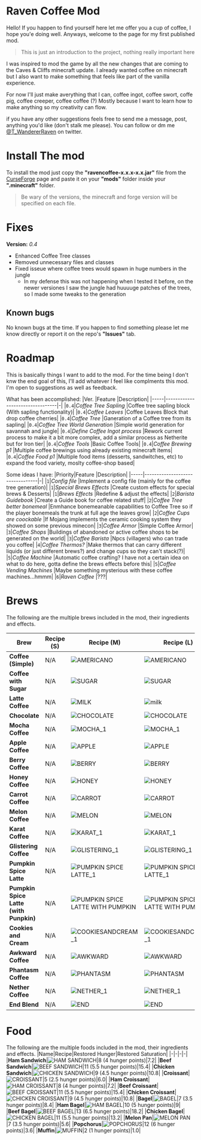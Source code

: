 
# Raven Coffee Mod
Hello! If you happen to find yourself here let me offer you a cup of coffee, I hope you'e doing well.
Anyways, welcome to the page for my first published mod.
>This is just an introduction to the project, nothing really important here

I was inspired to mod the game by all the new changes that are coming to the Caves & Cliffs minecraft update. I already wanted coffee on minecraft but I also want to make something that feels like part of the vanilla experience.

For now I'll just make averything that I can, coffee ingot, coffee swort, coffe pig, coffee creeper, coffee coffee (?) Mostly because I want to learn how to make anything so my creativity can flow.

if you have any other suggestions feels free to send me a message, post, anything you'd like (don't stalk me please). You can follow or dm me [@T_WandererRaven](https://twitter.com/T_WandererRaven) on twitter.
# Install The mod
To install the mod just copy the **"ravencoffee-x.x.x-x.x.jar"** file from the [CurseForge](https://www.curseforge.com/minecraft/mc-mods/raven-coffee) page and paste it on your **"mods"** folder inside your **".minecraft"** folder.
>Be wary of the versions, the minecraft and forge version will be specified on each file.
# Fixes

**Version:** *0.4*
- Enhanced Coffee Tree classes
- Removed unnecessary files and classes
- Fixed isseue where coffee trees would spawn in huge numbers in the jungle
  - In my defense this was not happening when I tested it before, on the newer versiones I saw the jungle had huuuuge patches of the trees, so I made some tweaks to the generation

## Known bugs

No known bugs at the time.
If you happen to find something please let me know directly or report it on the repo's **"Issues"** tab.

# Roadmap
This is basically things I want to add to the mod. For the time being I don't knw the end goal of this, I'll add whatever I feel like complments this mod.
I'm open to suggestions as well as feedback.

What has been accomplished:
|Ver. |Feature                        |Description|
|-----|---------------------------------|-|
|`0.4`|*Coffee Tree Sapling*		|Coffee tree sapling block (With sapling functionality)|
|`0.4`|*Coffee Leaves*			|Coffee Leaves Block that drop coffee cherries|
|`0.4`|*Coffee Tree*			|Ganeration of a Coffee tree from its sapling|
|`0.4`|*Coffee Tree World Generation*	|Simple world generation for savannah and jungle|
|`0.4`|*Define Coffee Ingot process*	|Rework current process to make it a bit more complex, add a similar process as Netherite but for Iron tier|
|`0.4`|*Coffee Tools*			|Basic Coffee Tools|
|`0.4`|*Coffee Brewing p1*			|Multiple coffee brewings using already existing minecraft items|
|`0.4`|*Coffee Food p1*			|Multiple food items (desserts, sandwitches, etc) to expand the food variety, moslty coffee-shop based|

Some ideas I have:
|Priority|Feature                        |Description|
|-----|---------------------------------|-|
|`1`|*Config file*			|Implement a config file (mainly for the coffee tree generation)|
|`1`|*Special Brews Effects*			|Create custom effects for special brews & Desserts|
|`1`|*Brews Effects*			|Redefine & adjust the effects|
|`2`|*Barista Guidebook*			|Create a Guide book for coffee related stuff|
|`2`|*Coffee Tree better bonemeal*			|Enmhance bonemeanable capabilities to Coffee Tree so if the player bonemeals the trunk at full age the leaves grow|
|`2`|*Coffee Cups are coockable*			|If Mojang implements the ceramic cooking system they showed on some previous minecon|
|`3`|*Coffee Armor*			|Simple Coffee Armor|
|`3`|*Coffee Shops*			|Buildings of abandoned or active coffee shops to be generated on the world|
|`3`|*Coffee Barista*			|Npcs (villagers) who can trade you coffee|
|`4`|*Coffee Thermos?*			|Make thermos that can carry different liquids (or just different brews?) and change cups so they can't stack(?)|
|`5`|*Coffee Machine*			|Automatic coffee crafting? I have not a certain idea on what to do here, gotta define the brews effects before this|
|`5`|*Coffee Vending Machines*			|Maybe something mysterious with these coffee machines...hmmm|
|`6`|*Raven Coffee*			|???|


# Brews
The following are the multiple brews included in the mod, their ingredients and effects.

|Brew|Recipe (S)|Recipe (M)|Recipe (L)|Hunger/Saturation|Effects|
|-|-|-|-|-|-|
|**Coffee (Simple)**|N/A|![AMERICANO](https://user-images.githubusercontent.com/36650776/109729698-e5b67300-7b7d-11eb-9d09-fa0402ea00ed.png)|![AMERICANO](https://user-images.githubusercontent.com/36650776/109729732-f4048f00-7b7d-11eb-8e1c-b2ddfe602f7d.png)|N/A|TO DO|
|**Coffee with Sugar**|N/A|![SUGAR](https://user-images.githubusercontent.com/36650776/109730450-1a76fa00-7b7f-11eb-8760-cc4217baa70a.png)|![SUGAR](https://user-images.githubusercontent.com/36650776/109730861-d0424880-7b7f-11eb-9afe-5bfd5b75f218.png)|N/A|
|**Latte Coffee**|N/A|![MILK](https://user-images.githubusercontent.com/36650776/109730463-219e0800-7b7f-11eb-996e-6a7b0798f6cd.png)|![milk](https://user-images.githubusercontent.com/36650776/109730868-d506fc80-7b7f-11eb-9c0d-5265f14bac6f.png)|N/A|
|**Chocolate**|N/A|![CHOCOLATE](https://user-images.githubusercontent.com/36650776/109730544-42665d80-7b7f-11eb-9ba0-14e589de8d29.png)|![CHOCOLATE](https://user-images.githubusercontent.com/36650776/109730874-d9cbb080-7b7f-11eb-8ae1-b1adf574eb78.png)|2/0.4|
|**Mocha Coffee**|N/A|![MOCHA_1](https://user-images.githubusercontent.com/36650776/109730477-2662bc00-7b7f-11eb-821a-4cd5a621ddcc.png)|![MOCHA_1](https://user-images.githubusercontent.com/36650776/109730889-e18b5500-7b7f-11eb-806b-de7af7c318a1.png)|N/A|
|**Apple Coffee**|N/A|![APPLE](https://user-images.githubusercontent.com/36650776/109729829-1c8c8900-7b7e-11eb-9704-45379ac30c9d.png)|![APPLE](https://user-images.githubusercontent.com/36650776/109729776-054d9b80-7b7e-11eb-85d6-e48e788b00b3.png)|2/1.2|
|**Berry Coffee**|N/A|![BERRY](https://user-images.githubusercontent.com/36650776/109730608-5ca03b80-7b7f-11eb-956f-b7945a39c3b0.png)|![BERRY](https://user-images.githubusercontent.com/36650776/109730903-e7813600-7b7f-11eb-84fd-eae7cff55d19.png)|1/0.2|
|**Honey Coffee**|N/A|![HONEY](https://user-images.githubusercontent.com/36650776/109730644-6f1a7500-7b7f-11eb-9c5e-0fa88fdca670.png)|![HONEY](https://user-images.githubusercontent.com/36650776/109730915-ecde8080-7b7f-11eb-8911-3ce30f6653eb.png)|6/1.2|
|**Carrot Coffee**|N/A|![CARROT](https://user-images.githubusercontent.com/36650776/109730658-7477bf80-7b7f-11eb-9224-fd60f1a15bfc.png)|![CARROT](https://user-images.githubusercontent.com/36650776/109730926-f1a33480-7b7f-11eb-9fe2-8e9a954fc8d5.png)|3/1.8|
|**Melon Coffee**|N/A|![MELON](https://user-images.githubusercontent.com/36650776/109730667-780b4680-7b7f-11eb-8052-3d6708fef69c.png)|![MELON](https://user-images.githubusercontent.com/36650776/109730937-f5cf5200-7b7f-11eb-8a18-b71f728fd4fe.png)|2/1.2|
|**Karat Coffee**|N/A|![KARAT_1](https://user-images.githubusercontent.com/36650776/109730676-7c376400-7b7f-11eb-8bc1-3b01c4f71154.png)|![KARAT_1](https://user-images.githubusercontent.com/36650776/109730946-fb2c9c80-7b7f-11eb-8572-0dc0e23f8840.png)|6/9.6|
|**Glistering Coffee**|N/A|![GLISTERING_1](https://user-images.githubusercontent.com/36650776/109730694-82c5db80-7b7f-11eb-923e-e5af2cfa98cf.png)|![GLISTERING_1](https://user-images.githubusercontent.com/36650776/109730977-08e22200-7b80-11eb-8975-42e602baff5d.png)|2/1.2|
|**Pumpkin Spice Latte**|N/A|![PUMPKIN SPICE LATTE_1](https://user-images.githubusercontent.com/36650776/109730702-86f1f900-7b7f-11eb-9ea0-4ebc9dec99d8.png)|![PUMPKIN SPICE LATTE_1](https://user-images.githubusercontent.com/36650776/109730988-0e3f6c80-7b80-11eb-91dc-7a13fb23f844.png)|N/A|
|**Pumpkin Spice Latte (with Punpkin)**|N/A|![PUMPKIN SPICE LATTE WITH PUMPKIN](https://user-images.githubusercontent.com/36650776/109730711-8bb6ad00-7b7f-11eb-8fa5-cb7a20382c21.png)|![PUMPKIN SPICE LATTE WITH PUMPKIN](https://user-images.githubusercontent.com/36650776/109731000-11d2f380-7b80-11eb-9cef-b2eebbc3c7bd.png)|5/3|
|**Cookies and Cream**|N/A|![COOKIESANDCREAM_1](https://user-images.githubusercontent.com/36650776/132449541-c93b83f8-2797-4981-930c-c84c7962b91a.png)|![COOKIESANDCREAM_1](https://user-images.githubusercontent.com/36650776/132449583-238a3b49-20be-4829-846c-db97a3e6e099.png)|4/0.8|
|**Awkward Coffee**|N/A|![AWKWARD](https://user-images.githubusercontent.com/36650776/109730718-9113f780-7b7f-11eb-8d2e-d68d72fa4917.png)|![AWKWARD](https://user-images.githubusercontent.com/36650776/109731009-15667a80-7b80-11eb-9735-a09349aff671.png)|N/A|
|**Phantasm Coffee**|N/A|![PHANTASM](https://user-images.githubusercontent.com/36650776/109730732-95d8ab80-7b7f-11eb-9917-62b802b7a6d9.png)|![PHANTASM](https://user-images.githubusercontent.com/36650776/109731019-19929800-7b80-11eb-8897-d549a49cdd61.png)|N/A|
|**Nether Coffee**|N/A|![NETHER_1](https://user-images.githubusercontent.com/36650776/109730745-9bce8c80-7b7f-11eb-84b9-947ac2e638d6.png)|![NETHER_1](https://user-images.githubusercontent.com/36650776/109731027-1eefe280-7b80-11eb-9c9d-7068c7ae204d.png)|1/0.2|
|**End Blend**|N/A|![END](https://user-images.githubusercontent.com/36650776/109730755-9ffaaa00-7b7f-11eb-88ad-143104977236.png)|![END](https://user-images.githubusercontent.com/36650776/109731038-23b49680-7b80-11eb-81db-e5cc096f155f.png)|2/1.2|

# Food
The following are the multiple foods included in the mod, their ingredients and effects.
|Name|Recipe|Restored Hunger|Restored Saturation|
|-|-|-|-|
|**Ham Sandwich**|![HAM SANDWICH](https://user-images.githubusercontent.com/36650776/132444769-965584e2-2f19-4768-862b-69c2f1881bfb.png)|8 (4 hunger points)|7.2|
|**Beef Sandwich**|![BEEF SANDWICH](https://user-images.githubusercontent.com/36650776/132445284-bee5401b-2161-4ed9-975a-42c4638d8657.png)|11 (5.5 hunger points)|15.4|
|**Chicken Sandwich**|![CHICKEN SANDWICH](https://user-images.githubusercontent.com/36650776/132445341-85c5bdd6-9d1d-4105-912d-b9e143912c59.png)|9 (4.5 hunger points)|10.8|
|**Croissant**|![CROISSANT](https://user-images.githubusercontent.com/36650776/132445365-f8cef590-3cd5-4482-ad1f-4f72803359ef.png)|5 (2.5 hunger points)|6.0|
|**Ham Croissant**|![HAM CROISSANT](https://user-images.githubusercontent.com/36650776/132445384-fd532a18-eeac-4dea-ac24-8fef7702986b.png)|8 (4 hunger points)|7.2|
|**Beef Croissant**|![BEEF CROISSANT](https://user-images.githubusercontent.com/36650776/132445410-909a6889-723b-44b7-a442-dd64073d1c7c.png)|11 (5.5 hunger points)|15.4|
|**Chicken Croissant**|![CHICKEN CROISSANT](https://user-images.githubusercontent.com/36650776/132445452-a8dd79e0-5fd0-4e44-b8ab-25ff7eeceeab.png)|9 (4.5 hunger points)|10.8|
|**Bagel**|![BAGEL](https://user-images.githubusercontent.com/36650776/132445487-0ae19255-5fc7-4e9d-a95f-ff52098934ac.png)|7 (3.5 hunger points)|8.4|
|**Ham Bagel**|![HAM BAGEL](https://user-images.githubusercontent.com/36650776/132445512-8a9a5f56-ddf4-4347-808f-a1f5208b463d.png)|10 (5 hunger points)|9|
|**Beef Bagel**|![BEEF BAGEL](https://user-images.githubusercontent.com/36650776/132445543-4fef8ecb-9421-47b1-8d16-a7fc14617c50.png)|13 (6.5 hunger points)|18.2|
|**Chicken Bagel**|![CHICKEN BAGEL](https://user-images.githubusercontent.com/36650776/132445594-13eecd5e-b6d2-453f-a3aa-1bca29355d9e.png)|11 (5.5 hunger points)|13.2|
|**Melon Pan**|![MELON PAN](https://user-images.githubusercontent.com/36650776/132445614-7e8cda87-a7cc-4520-a8ab-d77dd05a8234.png)|7 (3.5 hunger points)|5.6|
|**Popchorus**|![POPCHORUS](https://user-images.githubusercontent.com/36650776/132445878-bd6fb454-f962-4d41-8ad6-ab4e3d9d5c8b.png)|12 (6 hunger points)|3.6|
|**Muffin**|![MUFFIN](https://user-images.githubusercontent.com/36650776/132445748-5b261d7b-1e13-40fc-81d7-6516b3166ff9.png)|2 (1 hunger points)|1.0|
